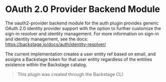 # OAuth 2.0 Provider Backend Module

The oauth2-provider backend module for the auth plugin provides generic OAuth 2.0 identity provider support
with the option to further customize the sign-in resolver and identity management. For more information on
sign-in and identity management, see the docs: <https://backstage.io/docs/auth/identity-resolver/>

The current implementation creates a user entity ref based on email, and assigns
a Backstage token for that user entity regardless of the entities existence within the Backstage catalog.

> This plugin was created through the Backstage CLI

